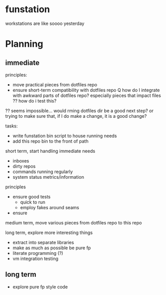 # funstation
workstations are like soooo yesterday


# Planning

## immediate
principles:
- move practical pieces from dotfiles repo
- ensure short-term compatibility with dotfiles repo
Q how do I integrate with awkward parts of dotfiles repo?
especially pieces that impact files ??
how do i test this?

?? seems impossible... would rming dotfiles dir be a good next step?
or trying to make sure that, if I do make a change, it is a good change?


tasks:
- write funstation bin script to house running needs
- add this repo bin to the front of path

short term, start handling immediate needs
- inboxes
- dirty repos
- commands running regularly
- system status metrics/information

principles
- ensure good tests
  - quick to run
  - employ fakes around seams
- ensure

medium term, move various pieces from dotfiles repo to this repo

long term, explore more interesting things
- extract into separate libraries
- make as much as possible be pure fp
- literate programming (?)
- vm integration testing

## long term

- explore pure fp style code
